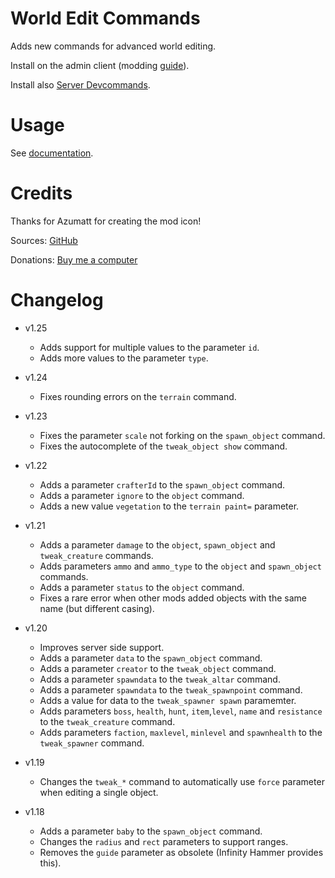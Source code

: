 # World Edit Commands

Adds new commands for advanced world editing.

Install on the admin client (modding [guide](https://youtu.be/L9ljm2eKLrk)).

Install also [Server Devcommands](https://valheim.thunderstore.io/package/JereKuusela/Server_devcommands/).

# Usage

See [documentation](https://github.com/JereKuusela/valheim-world_edit_commands/blob/main/README.md).

# Credits

Thanks for Azumatt for creating the mod icon!

Sources: [GitHub](https://github.com/JereKuusela/valheim-world_edit_commands)

Donations: [Buy me a computer](https://www.buymeacoffee.com/jerekuusela)

# Changelog

- v1.25
	- Adds support for multiple values to the parameter `id`.
	- Adds more values to the parameter `type`.

- v1.24
	- Fixes rounding errors on the `terrain` command.

- v1.23
	- Fixes the parameter `scale` not forking on the `spawn_object` command.
	- Fixes the autocomplete of the `tweak_object show` command.

- v1.22
	- Adds a parameter `crafterId` to the `spawn_object` command.
	- Adds a parameter `ignore` to the `object` command.
	- Adds a new value `vegetation` to the `terrain paint=` parameter.

- v1.21
	- Adds a parameter `damage` to the `object`, `spawn_object` and `tweak_creature` commands.
	- Adds parameters `ammo` and `ammo_type` to the `object` and `spawn_object` commands.
	- Adds a parameter `status` to the `object` command.
	- Fixes a rare error when other mods added objects with the same name (but different casing).

- v1.20
	- Improves server side support.
	- Adds a parameter `data` to the `spawn_object` command.
	- Adds a parameter `creator` to the `tweak_object` command.
	- Adds a parameter `spawndata` to the `tweak_altar` command.
	- Adds a parameter `spawndata` to the `tweak_spawnpoint` command.
	- Adds a value for data to the `tweak_spawner spawn` paramemter.
	- Adds parameters `boss`, `health`, `hunt`, `item`,`level`, `name` and `resistance` to the `tweak_creature` command.
	- Adds parameters `faction`, `maxlevel`, `minlevel` and `spawnhealth` to the `tweak_spawner` command.

- v1.19
	- Changes the `tweak_*` command to automatically use `force` parameter when editing a single object.

- v1.18
	- Adds a parameter `baby` to the `spawn_object` command.
	- Changes the `radius` and `rect` parameters to support ranges.
	- Removes the `guide` parameter as obsolete (Infinity Hammer provides this).
